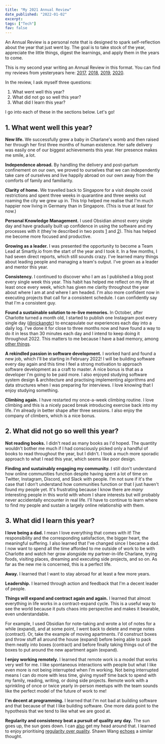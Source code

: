 ```yaml
---
title: "My 2021 Annual Review"
date_published: "2022-01-02"
excerpt: 
tags: ["Tech"]
fav: false
---
```


An Annual Review is a personal note that is designed to spark self-reflection about the year that just went by. The goal is to take stock of the year, appreciate the little things, digest the learnings, and apply them in the years to come.

This is my second year writing an Annual Review in this format. You can find my reviews from yesteryears here: [2017](/2017-12-31-new-years-resolution-2018/), [2018](/2018-12-29-my-favourite-posts-from-2018/), [2019](/2019-12-31-goals-for-2020/), [2020](/2020-12-13-my-2020-annual-review/).

In the review, I ask myself three questions:

1. What went well this year?
2. What did not go so well this year?
3. What did I learn this year?

I go into each of these in the sections below. Let's go!

## 1.  What went well this year?

**New life.** We successfully grew a baby in Charlane's womb and then raised her through her first three months of human existence. Her safe delivery was easily one of our biggest achievements this year. Her presence makes me smile, a lot.

**Independence abroad.** By handling the delivery and post-partum confinement on our own, we proved to ourselves that we can independently take care of ourselves and live happily abroad on our own away from the comforts of family and familiarity.

**Clarity of home.** We travelled back to Singapore for a visit despite covid restrictions and spent three weeks in quarantine and three weeks out roaming the city we grew up in. This trip helped me realise that I'm much happier now living in Germany than in Singapore. (This is true at least for now.)

**Personal Knowledge Management.** I used Obsidian almost every single day and have gradually built up confidence in using the software and my processes with it (they're described in two posts [1](https://www.nickang.com/2021-08-29-types-of-notes-in-a-pkm-explained-with-a-gardening-analogy-part-i/) and [2](https://www.nickang.com/2021-09-05-types-of-notes-in-a-pkm-explained-with-a-gardening-analogy-part-ii/)). This has helped me become more focused and productive.

**Growing as a leader.** I was presented the opportunity to become a Team Lead at Smartly.io from the start of the year and I took it. In a few months, I had seven direct reports, which still sounds crazy. I've learned many things about leading people and managing a team's output. I've grown as a leader and mentor this year.

**Consistency.** I continued to discover who I am as I published a blog post every single week this year. This habit has helped me reflect on my life at least once every week, which has given me clarity throughout the year about where I am at and where I am headed. I'm also more confident now in executing projects that call for a consistent schedule. I can confidently say that I'm a consistent guy. 

**Found a sustainable solution to re-live memories.** In October, after Charlotte turned a month old, I started to publish one Instagram post every single day ([@nickangtc](https://www.instagram.com/nickangtc/)) to encapsulate our experiences each day into a daily log. I've done it for close to three months now and have found a way to do it in less than 30 minutes each day and I intend to keep doing it throughout 2022. This matters to me because I have a bad memory, among [other things](https://www.nickang.com/2021-11-07-why-active-on-instagram-again/).

**A rekindled passion in software development.** I worked hard and found a new job, which I'll be starting in February 2022! I will be building software every day again and this time I feel a strong motivation to approach software development as a craft to master. A nice bonus is that as a developer I'm going to be paid more. I also enjoyed studying software system design & architecture and practising implementing algorithms and data structures when I was preparing for interviews. I love knowing that I enjoy studying something.

**Climbing again.** I have restarted my once-a-week climbing routine. I love climbing and this is a nicely paced break introducing exercise back into my life. I'm already in better shape after three sessions. I also enjoy the company of climbers, which is a nice bonus.

## 2.  What did not go so well this year?

**Not reading books.** I didn't read as many books as I'd hoped. The quantity wouldn't bother me much if I had consciously picked only a handful of books to read throughout the year, but I didn't. I took a much more sporadic approach to what I read this year, which seems like poor design. 

**Finding and sustainably engaging my community.** I still don't understand how online communities function despite having spent a lot of time on Twitter, Instagram, Discord, and Slack with people. I'm not sure if it's the case that I don't understand how communities function or that I just haven't found my people yet. It's frustrating because I know there are *many* interesting people in this world with whom I share interests but will probably never accidentally encounter in real life. I'll have to continue to learn where to find my people and sustain a largely online relationship with them.

## 3.  What did I learn this year?

**I love being a dad.** I mean I love everything that comes with it! The responsibility and the corresponding satisfaction, the bigger heart, the meaningful suffering. I also learned that I've changed since I became a dad. I now want to spend all the time afforded to me outside of work to be with Charlotte and watch her grow alongside my partner-in-life Charlane, trying foods, visiting places, dreaming and executing side projects, and so on. As far as the new me is concerned, this is a perfect life.

**Away.** I learned that I want to stay abroad for at least a few more years.

**Leadership.** I learned through action and feedback that I'm a decent leader of people.

**Things will expand and contract again and again.** I learned that almost everything in life works in a contract-expand cycle. This is a useful way to see the world because it puts chaos into perspective and makes it bearable, even understandable.

For example, I used Obsidian for note-taking and wrote a lot of notes for a while (expand), and at some point, I went back to delete and merge notes (contract). Or, take the example of moving apartments. I'd construct boxes and throw stuff all around the house (expand) before being able to pack them neatly into boxes (contract) and before finally taking things out of the boxes to put around the new apartment again (expand). 

**I enjoy working remotely.** I learned that remote work is a model that works very well for me. I like spontaneous interactions with people but what I like even more is not being interrupted when I'm working. Not being interrupted means I can do more with less time, giving myself time back to spend with my family, reading, writing, or doing side projects. Remote work with a sprinkling of once or twice yearly in-person meetups with the team sounds like the perfect model of the future of work to me!

**I'm decent at programming.** I learned that I'm not bad at building software and that because of that I like building software. One more data point to the hypothesis that we tend to like what we are good at. 

**Regularity and consistency beat a pursuit of quality any day.** The sun goes up, the sun goes down. I can [also](https://austinkleon.com/2013/12/29/something-small-every-day/) get my head around that. I learned to enjoy prioritising [regularity over quality](https://www.nickang.com/2021-11-19-prioritise-regularity-over-quality/). Shawn Wang [echoes](https://www.swyx.io/quality-vs-consistency/) a similar thought.